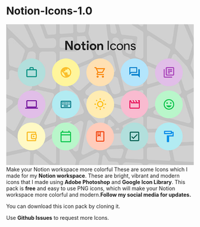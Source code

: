 # Notion-Icons-1.0
![alt text](https://raw.githubusercontent.com/Vyshnav2255/Notion-Icons-1.0/master/Preview.jpg "Notion Icons Png")
Make your Notion workspace more colorful
These are some Icons which I made for my **Notion workspace**. These are bright, vibrant and modern icons that I made using **Adobe Photoshop** and **Google Icon Library**. This pack is **free** and easy to use PNG icons, which will make your Notion workspace more colorful and modern.**Follow my social media for updates.**

You can download this icon pack by cloning it.

Use **Github Issues** to request more Icons.